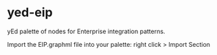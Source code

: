 yed-eip
=======

yEd palette of nodes for Enterprise integration patterns.

Import the EIP.graphml file into your palette: right click > Import Section
